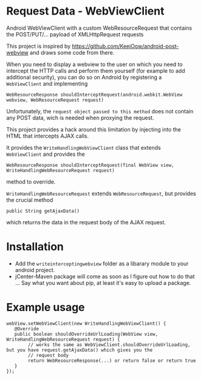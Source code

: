 Request Data - WebViewClient
====================
Android WebViewClient with a custom WebResourceRequest that contains the POST/PUT/... payload of XMLHttpRequest requests

This project is inspired by https://github.com/KeejOow/android-post-webview and draws some code from there.


When you need to display a webview to the user on which you need to intercept the HTTP calls and perform them yourself (for example to add additional security), you can do so on Android by registering a `WebViewClient` and implementing 

```
WebResourceResponse shouldInterceptRequest(android.webkit.WebView webview, WebResourceRequest request)
```

Unfortunately, the `request object passed to this method` does not contain any POST data, wich is needed when proxying the request.

This project provides a hack around this limitation by injecting into the HTML that intercepts AJAX calls.

It provides the `WriteHandlingWebViewClient` class that extends `WebViewClient` and provides the 
```
WebResourceResponse shouldInterceptRequest(final WebView view, WriteHandlingWebResourceRequest request)
```
method to override.

`WriteHandlingWebResourceRequest` extends `WebResourceRequest`, but provides the crucial method
```
public String getAjaxData()
```
which returns the data in the request body of the AJAX request.


# Installation

 * Add the `writeinterceptingwebview` folder as a libarary module to your android project. 
 * jCenter-Maven package will come as soon as I figure out how to do that ... Say what you want about pip, at least it's easy to upload a package.
 
 
 # Example usage 
 
 ```
 webView.setWebViewClient(new WriteHandlingWebViewClient() {
    @Override
    public boolean shouldOverrideUrlLoading(WebView view, WriteHandlingWebResourceRequest request) {
         // works the same as WebViewClient.shouldOverrideUrlLoading, but you have request.getAjaxData() which gives you the 
         // request body
         return WebResourceResponse(...) or return false or return true
    }
});
```

